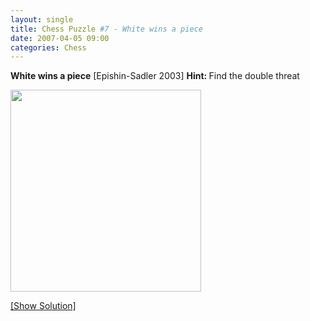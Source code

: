 ```yaml
---
layout: single
title: Chess Puzzle #7 - White wins a piece
date: 2007-04-05 09:00
categories: Chess
---
```

<strong>White wins a piece</strong>
[Epishin-Sadler 2003]
<strong> Hint: </strong>Find the double threat

<a href="/?p=167"><img src="http://www.abluestar.com/scripts/chess_image.php?ff=3r1rK1/p3nqpk/P1p4p/NpP1Rb2/3P3P/5R2/4N1B1/4Q1K1" height="323" width="305" /></a>

<!--more--><a href="javascript:ReverseContentDisplay('chess_solution')">[Show Solution]</a>
<p id="chess_solution" style="clear: both; padding: 5px; display: none">1. Ng3 (threatens 1. Rxe7, as well as 1. Nxf5 Nxf5 2. Rxf5)</p>
